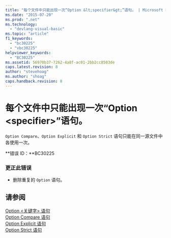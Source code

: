 ```yaml
---
title: "每个文件中只能出现一次“Option &lt;specifier&gt;”语句。 | Microsoft Docs"
ms.date: "2015-07-20"
ms.prod: ".net"
ms.technology: 
  - "devlang-visual-basic"
ms.topic: "article"
f1_keywords: 
  - "bc30225"
  - "vbc30225"
helpviewer_keywords: 
  - "BC30225"
ms.assetid: 56970b37-7262-4a8f-ac01-2bb2cc8503de
caps.latest.revision: 8
author: "stevehoag"
ms.author: "shoag"
caps.handback.revision: 8
---
```

# 每个文件中只能出现一次“Option &lt;specifier&gt;”语句。
`Option Compare`、`Option Explicit` 和 `Option Strict` 语句只能在同一源文件中各使用一次。  
  
 **错误 ID：**BC30225  
  
### 更正此错误  
  
-   删除重复的 `Option` 语句。  
  
## 请参阅  
 [Option \<关键字\> 语句](../../visual-basic/language-reference/statements/option-keyword-statement.md)   
 [Option Compare 语句](../../visual-basic/language-reference/statements/option-compare-statement.md)   
 [Option Explicit 语句](../../visual-basic/language-reference/statements/option-explicit-statement.md)   
 [Option Strict 语句](../../visual-basic/language-reference/statements/option-strict-statement.md)